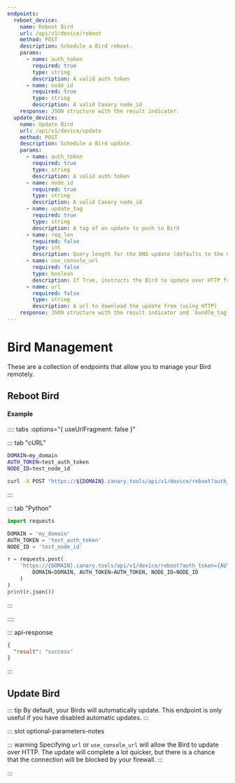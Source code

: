 ```yaml
---
endpoints:
  reboot_device:
    name: Reboot Bird
    url: /api/v1/device/reboot
    method: POST
    description: Schedule a Bird reboot.
    params:
      - name: auth_token
        required: true
        type: string
        description: A valid auth token
      - name: node_id
        required: true
        type: string
        description: A valid Canary node_id
    response: JSON structure with the result indicator.
  update_device:
    name: Update Bird
    url: /api/v1/device/update
    method: POST
    description: Schedule a Bird update.
    params:
      - name: auth_token
        required: true
        type: string
        description: A valid auth token
      - name: node_id
        required: true
        type: string
        description: A valid Canary node_id
      - name: update_tag
        required: true
        type: string
        description: A tag of an update to push to Bird
      - name: req_len
        required: false
        type: int
        description: Query length for the DNS update (defaults to the Console-specified setting)
      - name: use_console_url
        required: false
        type: boolean
        description: If True, instructs the Bird to update over HTTP from the Console
      - name: url
        required: false
        type: string
        description: A url to download the update from (using HTTP)
    response: JSON structure with the result indicator and `bundle_tag` if successful.
---
```


# Bird Management

These are a collection of endpoints that allow you to manage your Bird remotely.

<APIEndpoints :endpoints="$page.frontmatter.endpoints" :path="$page.regularPath"/>

## Reboot Bird

<APIDetails :endpoint="$page.frontmatter.endpoints.reboot_device"/>

#### Example

:::: tabs :options="{ useUrlFragment: false }"

::: tab "cURL"

``` bash
DOMAIN=my_domain
AUTH_TOKEN=test_auth_token
NODE_ID=test_node_id

curl -X POST "https://${DOMAIN}.canary.tools/api/v1/device/reboot?auth_token=${AUTH_TOKEN}&node_id=${NODE_ID}"
```

:::


::: tab "Python"

``` python
import requests

DOMAIN = 'my_domain'
AUTH_TOKEN = 'test_auth_token'
NODE_ID = 'test_node_id'

r = requests.post(
    'https://{DOMAIN}.canary.tools/api/v1/device/reboot?auth_token={AUTH_TOKEN}&node_id={NODE_ID}'.format(
        DOMAIN=DOMAIN, AUTH_TOKEN=AUTH_TOKEN, NODE_ID=NODE_ID
    )
)
print(r.json())

```

:::

::::


::: api-response
```json
{
  "result": "success"
}
```
:::


## Update Bird

::: tip
By default, your Birds will automatically update. This endpoint is only useful if you have disabled automatic updates.
:::

<APIDetails :endpoint="$page.frontmatter.endpoints.update_device">

  ::: slot optional-parameters-notes

  ::: warning
  Specifying `url` or `use_console_url` will allow the Bird to update over HTTP. The update will complete a lot quicker, but there is a chance that the connection will be blocked by your firewall.
  :::

  :::

</APIDetails>